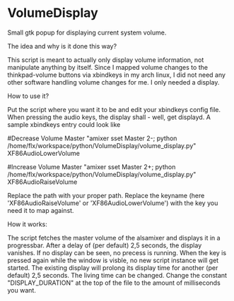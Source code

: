 VolumeDisplay
=============

Small gtk popup for displaying current system volume.


The idea and why is it done this way?


This script is meant to actually only display volume information, not manipulate anything by itself.
Since I mapped volume changes to the thinkpad-volume buttons via xbindkeys in my arch linux, I did not
need any other software handling volume changes for me. I only needed a display.


How to use it?


Put the script where you want it to be and edit your xbindkeys config file. 
When pressing the audio keys, the display shall - well, get displayd.
A sample xbindkeys entry could look like

\#Decrease Volume Master
"amixer sset Master 2-; python /home/flx/workspace/python/VolumeDisplay/volume_display.py"
  XF86AudioLowerVolume

\#Increase Volume Master
"amixer sset Master 2+; python /home/flx/workspace/python/VolumeDisplay/volume_display.py"
  XF86AudioRaiseVolume

Replace the path with your proper path. Replace the keyname (here 'XF86AudioRaiseVolume' or 'XF86AudioLowerVolume') with the key you need it to map against.


How it works:


The script fetches the master volume of the alsamixer and displays it in a progressbar. After a delay of (per default) 2,5 seconds, the display vanishes. If no display can be seen, no precess is running. 
When the key is pressed again while the window is visble, no new script instance will get started. The existing display will prolong its display time for another (per default) 2,5 seconds. 
The living time can be changed. Change the constant "DISPLAY_DURATION" at the top of the file to the amount of milliseconds you want.